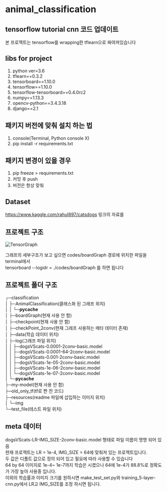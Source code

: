 # animal_classification
## tensorflow tutorial cnn 코드 업데이트
본 프로젝트는 tensorflow를 wrapping한 tflearn으로 짜여져있습니다

 
## libs for project 
1. python ver=3.6
2. tflearn==0.3.2
3. tensorboard==1.10.0
4. tensorflow==1.10.0
5. tensorflow-tensorboard==0.4.0rc2
6. numpy==1.13.3
7. opencv-python==3.4.3.18
8. django==2.1


## 패키지 버전에 맞춰 설치 하는 법
1. console(Terminal, Python console X)
2. pip install -r requirements.txt


## 패키지 변경이 있을 경우 
1. pip freeze > requirements.txt
2. 커밋 후 push
3. 버전은 항상 맞춰 


## Dataset 

https://www.kaggle.com/rahul897/catsdogs
링크의 자료를 


## 프로젝트 구조
![TensorGraph](./resources/img/TensorGraph.png)


그래프의 세부구조가 보고 싶으면 codes/boardGraph 경로에 위치한 파일을 terminal에서   
tensorboard --logidr = ./codes/boardGraph
를 하면 됩니다


## 프로젝트 폴더 구조
┌─classification  
│  ├─AnimalClassification(클래스화 된 그래프 위치)  
│  │  └─__pycache__  
│  ├─boardGraph(현재 사용 안 함)  
│  ├─checkpoint(현재 사용 안 함)  
│  ├─checkPoint_2conv(현재 그래프 사용하는 메타 데이터 존재)  
│  ├─data(학습 데이터 위치)  
│  ├─log(그래프 파일 위치)  
│  │  ├─dogsVScats-0.0001-2conv-basic.model  
│  │  ├─dogsVScats-0.0001-64-2conv-basic.model  
│  │  ├─dogsVScats-0.001-2conv-basic.model  
│  │  ├─dogsVScats-1e-05-2conv-basic.model  
│  │  ├─dogsVScats-1e-06-2conv-basic.model  
│  │  └─dogsVScats-1e-07-2conv-basic.model  
│  └─__pycache__  
├─my-model(현재 사용 안 함)  
├─old_only_tf(tf로 짠 전 코드)  
├─resources(readme 파일에 삽입하는 이미지 위치)  
│  └─img  
└─test_file(테스트 파일 위치)  


## meta 데이터 
dogsVScats-LR-IMG_SIZE-2conv-basic.model 형태로 파일 이름이 명명 되어 있음  
현재 프로젝트는 LR = 1e-4, IMG_SIZE = 64에 맞춰져 있는 프로젝트입니다.  
두 값은 디폴트 값으로 정의 되어 있고 필요에 따라 사용할 수 있습니다  
64 by 64 이미지로 1e-4~ 1e-7까지 학습은 시켰으나 64에 1e-4가 88.8%로 정확도가 가장 높아 사용중 입니다.  
이외의 학습률과 이미지 크기를 원하시면 make_test_set.py와 training_5-layer-cnn.py에서 LR고 IMG_SIZE를 조정 하시면 됩니다. 
